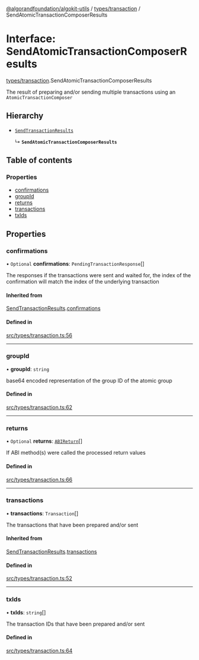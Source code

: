 [@algorandfoundation/algokit-utils](../README.md) / [types/transaction](../modules/types_transaction.md) / SendAtomicTransactionComposerResults

# Interface: SendAtomicTransactionComposerResults

[types/transaction](../modules/types_transaction.md).SendAtomicTransactionComposerResults

The result of preparing and/or sending multiple transactions using an `AtomicTransactionComposer`

## Hierarchy

- [`SendTransactionResults`](types_transaction.SendTransactionResults.md)

  ↳ **`SendAtomicTransactionComposerResults`**

## Table of contents

### Properties

- [confirmations](types_transaction.SendAtomicTransactionComposerResults.md#confirmations)
- [groupId](types_transaction.SendAtomicTransactionComposerResults.md#groupid)
- [returns](types_transaction.SendAtomicTransactionComposerResults.md#returns)
- [transactions](types_transaction.SendAtomicTransactionComposerResults.md#transactions)
- [txIds](types_transaction.SendAtomicTransactionComposerResults.md#txids)

## Properties

### confirmations

• `Optional` **confirmations**: `PendingTransactionResponse`[]

The responses if the transactions were sent and waited for,
the index of the confirmation will match the index of the underlying transaction

#### Inherited from

[SendTransactionResults](types_transaction.SendTransactionResults.md).[confirmations](types_transaction.SendTransactionResults.md#confirmations)

#### Defined in

[src/types/transaction.ts:56](https://github.com/algorandfoundation/algokit-utils-ts/blob/main/src/types/transaction.ts#L56)

___

### groupId

• **groupId**: `string`

base64 encoded representation of the group ID of the atomic group

#### Defined in

[src/types/transaction.ts:62](https://github.com/algorandfoundation/algokit-utils-ts/blob/main/src/types/transaction.ts#L62)

___

### returns

• `Optional` **returns**: [`ABIReturn`](../modules/types_app.md#abireturn)[]

If ABI method(s) were called the processed return values

#### Defined in

[src/types/transaction.ts:66](https://github.com/algorandfoundation/algokit-utils-ts/blob/main/src/types/transaction.ts#L66)

___

### transactions

• **transactions**: `Transaction`[]

The transactions that have been prepared and/or sent

#### Inherited from

[SendTransactionResults](types_transaction.SendTransactionResults.md).[transactions](types_transaction.SendTransactionResults.md#transactions)

#### Defined in

[src/types/transaction.ts:52](https://github.com/algorandfoundation/algokit-utils-ts/blob/main/src/types/transaction.ts#L52)

___

### txIds

• **txIds**: `string`[]

The transaction IDs that have been prepared and/or sent

#### Defined in

[src/types/transaction.ts:64](https://github.com/algorandfoundation/algokit-utils-ts/blob/main/src/types/transaction.ts#L64)
